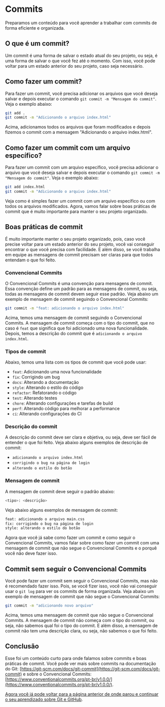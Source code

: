 # Commits
Preparamos um conteúdo para você aprender a trabalhar com commits de forma eficiente e organizada.

## O que é um commit?
Um commit é uma forma de salvar o estado atual do seu projeto, ou seja, é uma forma de salvar o que você fez até o momento. Com isso, você pode voltar para um estado anterior do seu projeto, caso seja necessário.

## Como fazer um commit?
Para fazer um commit, você precisa adicionar os arquivos que você deseja salvar e depois executar o comando `git commit -m "Mensagem do commit"`. Veja o exemplo abaixo:

```bash
git add .
git commit -m "Adicionando o arquivo index.html"
```

Acima, adicionamos todos os arquivos que foram modificados e depois fizemos o commit com a mensagem "Adicionando o arquivo index.html".

## Como fazer um commit com um arquivo específico?
Para fazer um commit com um arquivo específico, você precisa adicionar o arquivo que você deseja salvar e depois executar o comando `git commit -m "Mensagem do commit"`. Veja o exemplo abaixo:

```bash
git add index.html
git commit -m "Adicionando o arquivo index.html"
```
Veja como é simples fazer um commit com um arquivo específico ou com todos os arquivos modificados. Agora, vamos falar sobre boas práticas de commit que é muito importante para manter o seu projeto organizado.

## Boas práticas de commit
É muito importante manter o seu projeto organizado, pois, caso você precise voltar para um estado anterior do seu projeto, você vai conseguir encontrar o que você precisa com facilidade. E além disso, se você trabalha em equipe as mensagens de commit precisam ser claras para que todos entendam o que foi feito.

### Convencional Commits
O Convencional Commits é uma convenção para mensagens de commit. Essa convenção define um padrão para as mensagens de commit, ou seja, todas as mensagens de commit devem seguir esse padrão. Veja abaixo um exemplo de mensagem de commit seguindo o Convencional Commits:

```bash
git commit -m "feat: adicionando o arquivo index.html"
```
Acima, temos uma mensagem de commit seguindo o Convencional Commits. A mensagem de commit começa com o tipo do commit, que no caso é `feat` que significa que foi adicionado uma nova funcionalidade. Depois, temos a descrição do commit que é `adicionando o arquivo index.html`.

### Tipos de commit
Abaixo, temos uma lista com os tipos de commit que você pode usar:

- `feat`: Adicionando uma nova funcionalidade
- `fix`: Corrigindo um bug
- `docs`: Alterando a documentação
- `style`: Alterando o estilo do código
- `refactor`: Refatorando o código
- `test`: Alterando testes
- `chore`: Alterando configurações e tarefas de build
- `perf`: Alterando código para melhorar a performance
- `ci`: Alterando configurações do CI

### Descrição do commit
A descrição do commit deve ser clara e objetiva, ou seja, deve ser fácil de entender o que foi feito. Veja abaixo alguns exemplos de descrição de commit:

- `adicionando o arquivo index.html`
- `corrigindo o bug na página de login`
- `alterando o estilo do botão`

### Mensagem de commit
A mensagem de commit deve seguir o padrão abaixo:

```bash
<tipo>: <descrição>
```
Veja abaixo alguns exemplos de mensagem de commit:

```bash
feat: adicionando o arquivo main.css
fix: corrigindo o bug na página de login
style: alterando o estilo do botão
```
Agora que você já sabe como fazer um commit e como seguir o Convencional Commits, vamos falar sobre como fazer um commit com uma mensagem de commit que não segue o Convencional Commits e o porquê você não deve fazer isso.

## Commit sem seguir o Convencional Commits
Você pode fazer um commit sem seguir o Convencional Commits, mas não é recomendado fazer isso. Pois, se você fizer isso, você não vai conseguir usar o `git log` para ver os commits de forma organizada. Veja abaixo um exemplo de mensagem de commit que não segue o Convencional Commits:

```bash
git commit -m "adicionando novo arquivo"
```
Acima, temos uma mensagem de commit que não segue o Convencional Commits. A mensagem de commit não começa com o tipo do commit, ou seja, não sabemos qual foi o tipo do commit. E além disso, a mensagem de commit não tem uma descrição clara, ou seja, não sabemos o que foi feito.

## Conclusão
Esse foi um conteúdo curto para onde falamos sobre commits e boas práticas de commit. Você pode ver mais sobre commits na documentação do Git: [https://git-scm.com/docs/git-commit](https://git-scm.com/docs/git-commit) e sobre o Convencional Commits: [https://www.conventionalcommits.org/pt-br/v1.0.0/](https://www.conventionalcommits.org/pt-br/v1.0.0/).

[Agora você já pode voltar para a página anterior de onde parou e continuar o seu aprendizado sobre Git e GitHub](./introducao-ao-git-github.md#criando-um-repositório-no-github).